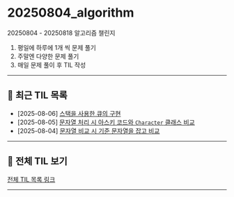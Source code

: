 # 20250804_algorithm

20250804 - 20250818 알고리즘 챌린지

1. 평일에 하루에 1개 씩 문제 풀기
2. 주말엔 다양한 문제 풀기
3. 매일 문제 풀이 후 TIL 작성

---

## 📅 최근 TIL 목록

- [2025-08-06] [스택을 사용한 큐의 구현](https://velog.io/@100bona/Implement-Queue-using-Stacks)
- [2025-08-05] [문자열 처리 시 아스키 코드와 `Character` 클래스 비교](https://velog.io/@100bona/문자열-분석-문자열-다루기)
- [2025-08-04] [문자열 비교 시 기준 문자열을 잡고 비교](https://velog.io/@100bona/명령-프롬포트-문자열-다루기)

---

## 🔗 전체 TIL 보기

[전체 TIL 목록 링크](https://velog.io/@100bona/series/algorithm)  

---




